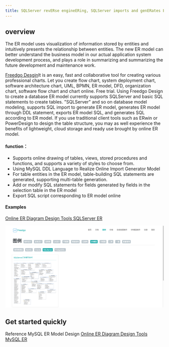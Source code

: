```yaml
---
title: SQLServer revERse engineERing, SQLServer imports and genERates ER models, genERates er models through DDL statements, exports er models SQL, generates SQL,SQL and er models according to er models, and replaces ERWin
---
```


## overview

The ER model uses visualization of information stored by entities and intuitively presents the relationship between entities. The new ER model can better understand the business model in our actual application system development process, and plays a role in summarizing and summarizing the future development and maintenance work.

[Freedgo Desgin](https://www.freedgo.com)It is an easy, fast and collaborative tool for creating various professional charts. Let you create flow chart, system deployment chart, software architecture chart, UML, BPMN, ER model, DFD, organization chart, software flow chart and chart online. Free trial. Using Freedgo Design to create a database ER model currently supports SQLServer and basic SQL statements to create tables. "SQLServer" and so on database model modeling, supports SQL import to generate ER model, generates ER model through DDL statement, exports ER model SQL, and generates SQL according to ER model.
If you use traditional client tools such as ERwin or PowerDesign to design the table structure, you may as well experience the benefits of lightweight, cloud storage and ready use brought by online ER model.


#### function：

- Supports online drawing of tables, views, stored procedures and functions, and supports a variety of styles to choose from.
- Using MySQL DDL Language to Realize Online Import Generator Model
- For table entities in the ER model, table-building SQL statements are generated, supporting multi-table generation.
- Add or modify SQL statements for fields generated by fields in the selection table in the ER model
- Export SQL script corresponding to ER model online
<script async src="https://pagead2.googlesyndication.com/pagead/js/adsbygoogle.js"></script><ins class="adsbygoogle" style="display:block; text-align:center;" data-ad-layout="in-article" data-ad-format="fluid" data-ad-client="ca-pub-9055212255210230" data-ad-slot="7941459222"></ins> <script>(adsbygoogle = window.adsbygoogle || []).push({});</script>
#### Examples  

[ Online ER Diagram Design Tools SQLServer ER](https://www.freedgo.com/showcase/EntityRelationshipDiagram/SQLServer-1.html "Online ER Diagram Design Tools SQLServer") 

![Online ER Diagram Design Tools](/public/themes/freedgo/er/sqlserver/er_sqlserver.png "Online ER Diagram Design Tools SQLServer")

## Get started quickly 

Reference MySQL ER Model Design [Online ER Diagram Design Tools MySQL ER](/public/zh-cn/drawcase/erd_mysql.html "Online ER Diagram Design Tools")